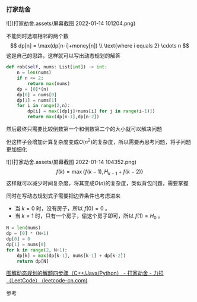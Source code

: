 ### 打家劫舍

![](打家劫舍.assets/屏幕截图 2022-01-14 101204.png)

不能同时选取相邻的两个数
$$
dp[n] = \max(dp[n-i]+money[n])  \\
\text{where i equals 2} \cdots n
$$
这是自己的思路，这样就可以写出动态规划的解答

```python
def rob(self, nums: List[int]) -> int:
    n = len(nums)
    if n <= 2:
        return max(nums)
    dp = [0]*(n)
    dp[0] = nums[0]
    dp[1] = nums[1]
    for i in range(2,n):
        dp[i] = max([dp[j]+nums[i] for j in range(i-1)])
        return max(dp[n-1],dp[n-2])
```

然后最终只需要比较倒数第一个和倒数第二个的大小就可以解决问题

但这样子会增加计算复杂度变成$O(n^2)$的复杂度，所以需要再思考问题，将子问题更加细化

![](打家劫舍.assets/屏幕截图 2022-01-14 104352.png)
$$
\begin{equation}
f(k)=\max \left\{f(k-1), H_{k-1}+f(k-2)\right\}
\end{equation}
$$
这样就可以减少时间复杂度，将其变成$O(n)$的复杂度，类似背包问题，需要掌握

同时在写动态规划式子需要把边界条件也考虑进来

- 当 $k=0$ 时，没有房子，所以 $f(0)=0$ 。
- 当 $k=1$ 时，只有一个房子，偷这个房子即可，所以 $f(1)=H_{0}$ 。

```python
N = len(nums)
dp = [0] * (N+1)
dp[0] = 0
dp[1] = nums[0]
for k in range(2, N+1):
    dp[k] = max(dp[k-1], nums[k-1] + dp[k-2])
    return dp[N]
```

[图解动态规划的解题四步骤（C++/Java/Python） - 打家劫舍 - 力扣（LeetCode） (leetcode-cn.com)](https://leetcode-cn.com/problems/house-robber/solution/dong-tai-gui-hua-jie-ti-si-bu-zou-xiang-jie-cjavap/)

参考




